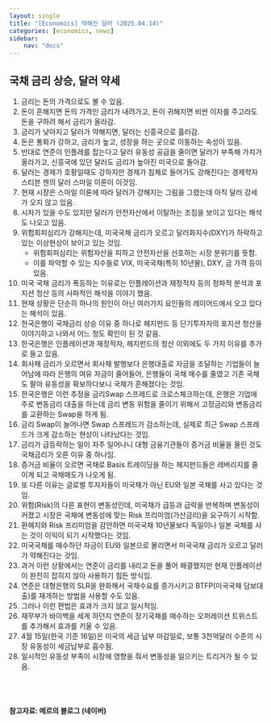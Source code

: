 ```yaml
---
layout: single
title: "[Economics] 약해진 달러 (2025.04.14)"
categories: [economics, news]
sidebar:
    nav: "docs"
---
```


## 국채 금리 상승, 달러 약세
1. 금리는 돈의 가격으로도 볼 수 있음.
1. 돈이 흔해지면 돈의 가격인 금리가 내려가고, 돈이 귀해지면 비싼 이자를 주고라도 돈을 구하려 해서 금리가 올라감.
1. 금리가 낮아지고 달러가 약해지면, 달러는 신흥국으로 흘러감.
1. 돈은 통화가 강하고, 금리가 높고, 성장을 하는 곳으로 이동하는 속성이 있음.
1. 반대로 연준이 인플레를 잡는다고 달러 유동성 공급을 줄이면 달러가 부족해 가치가 올라가고, 신흥국에 있던 달러도 금리가 높아진 미국으로 돌아감.
1. 달러는 경제가 호황일때도 강하지만 경제가 침체로 들어가도 강해진다는 경제학자 스티븐 젠의 달러 스마일 이론이 이것임. 
1. 현재 시장은 스마일 이론에 따라 달러가 강해지는 그림을 그렸는데 아직 달러 강세가 오지 않고 있음.
1. 시차가 있을 수도 있지만 달러가 안전자산에서 이탈하는 조짐을 보이고 있다는 해석도 나오고 있음.
1. 위험회피심리가 강해지는데, 미국국채 금리가 오르고 달러화지수(DXY)가 하락하고 있는 이상현상이 보이고 있는 것임.
    - 위험회피심리는 위험자산을 피하고 안전자산을 선호하는 시장 분위기를 뜻함.
    - 이를 파악할 수 있는 지수들로 VIX, 미국국채(특히 10년물), DXY, 금 가격 등이 있음.
1. 미국 국채 금리가 폭등하는 이유로는 인플레이션과 재정적자 등의 정파적 분석과 포지션 청산 등의 사파적인 해석을 이야기 했음.
1. 현재 상황은 단순히 하나의 원인이 아닌 여러가지 요인들의 레이어드에서 오고 있다는 해석이 있음.
1. 한국은행이 국채금리 상승 이유 중 하나로 헤지펀드 등 단기투자자의 포지션 청산을 이야기하고 나와서 어느 정도 확인이 된 것 같음.
1. 한국은행은 인플레이션과 재정적자, 헤지펀드의 청산 이외에도 두 가지 이유를 추가로 들고 있음.
1. 회사채 금리가 오르면서 회사채 발행보다 은행대출로 자금을 조달하는 기업들이 늘어남에 따라 은행의 여유 자금이 줄어들어, 은행들이 국채 매수를 줄였고 기존 국채도 팔아 유동성을 확보하다보니 국채가 흔해졌다는 것임.
1. 한국은행은 이런 추정을 금리Swap 스프레드로 크로스체크하는데, 은행은 기업에 주로 변동금리 대출을 하는데 금리 변동 위험을 줄이기 위해서 고정금리와 변동금리를 교환하는 Swap을 하게 됨.
1. 금리 Swap이 늘어나면 Swap 스프레드가 감소하는데, 실제로 최근 Swap 스프레드가 크게 감소하는 현상이 나타났다는 것임.
1. 금리가 급등락하는 일이 자주 일어나니 대형 금융기관들이 증거금 비율을 올린 것도 국채금리가 오른 이유 중 하나임.
1. 증거금 비율이 오르면 국채로 Basis 트레이딩을 하는 헤지펀드들은 레버리지를 줄이게 되고 국채매도가 나오게 됨.
1. 또 다른 이유는 글로벌 투자자들이 미국채가 아닌 EU와 일본 국채를 사고 있다는 것임.
1. 위험(Risk)의 다른 표현이 변동성인데, 미국채가 급등과 급락을 반복하며 변동성이 커졌고 시장은 국채에 변동성에 맞는 Risk 프리미엄(가산금리)을 요구하기 시작함.
1. 환헤지와 Risk 프리미엄을 감안하면 미국국채 10년물보다 독일이나 일본 국채를 사는 것이 이익이 되기 시작했다는 것임.
1. 미국국채를 매수하던 자금이 EU와 일본으로 몰리면서 미국국채 금리가 오르고 달러가 약해진다는 것임.
1. 과거 이런 상황에서는 연준이 금리를 내리고 돈을 풀어 해결했지만 현재 인플레이션이 완전히 잡히지 않아 사용하기 힘든 방식임.
1. 연준은 대형은행의 SLR을 완화해서 국채수요를 증가시키고 BTFP(미국국채 담보대출)를 재개하는 방법을 사용할 수도 있음.
1. 그러나 이런 편법은 효과가 크지 않고 일시적임.
1. 재무부가 바이백을 세게 하던지 연준이 장기국채를 매수하는 오퍼레이션 트위스트를 추가해서 효과를 키울 수 있음.
1. 4월 15일(한국 기준 16일)은 미국의 세금 납부 마감일로, 보통 3천억달러 수준의 시장 유동성이 세금납부로 흡수됨.
1. 일시적인 유동성 부족이 시장에 영향을 줘서 변동성을 일으키는 트리거가 될 수 있음.



<br/>
<br/>

#### 참고자료: 메르의 블로그 (네이버) 